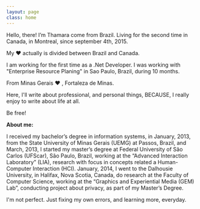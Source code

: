 ```yaml
---
layout: page
class: home
---
```


Hello, there! I’m Thamara come from Brazil. Living for the second time in Canada, in Montreal, since september 4th, 2015.

My ❤ actually is divided between Brazil and Canada.

I am working for the first time as a .Net Developer. I was working with "Enterprise Resource Planing" in Sao Paulo, Brazil, during 10 months. 

From Minas Gerais ❤ , Fortaleza de Minas.

Here, I'll write about professional, and personal things, BECAUSE, I really enjoy to write about life at all. 

Be free!

**About me:**

I received my bachelor’s degree in information systems, in January, 2013, from the State University of Minas Gerais (UEMG) at Passos, Brazil, and March, 2013, 
I started my master’s degree at Federal University of São Carlos (UFScar), São Paulo, Brazil, working at the “Advanced Interaction Laboratory” (LIA),
research with focus in concepts related a Human-Computer Interaction (HCI). January, 2014, I went to the Dalhousie University, in Halifax, Nova Scotia, 
Canada, do research at the Faculty of Computer Science, working at the “Graphics and Experiential Media (GEM) Lab”, conducting project about privacy, as part of my Master’s Degree.


I'm not perfect. Just fixing my own errors, and learning more, everyday.
